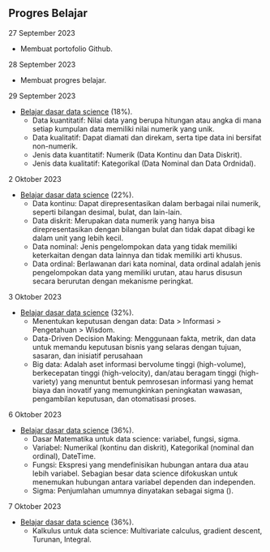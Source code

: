## Progres Belajar

27 September 2023
- Membuat portofolio Github.

28 September 2023
- Membuat progres belajar.

29 September 2023
- [Belajar dasar data science](https://www.dicoding.com/academies/615) (18%).
  - Data kuantitatif: Nilai data yang berupa hitungan atau angka di mana setiap kumpulan data memiliki nilai numerik yang unik.
  - Data kualitatif: Dapat diamati dan direkam, serta tipe data ini bersifat non-numerik.
  - Jenis data kuantitatif: Numerik (Data Kontinu dan Data Diskrit).
  - Jenis data kualitatif: Kategorikal (Data Nominal dan Data Ordnidal).

2 Oktober 2023
- [Belajar dasar data science](https://www.dicoding.com/academies/615) (22%).
  - Data kontinu: Dapat direpresentasikan dalam berbagai nilai numerik, seperti bilangan desimal, bulat, dan lain-lain.
  - Data diskrit: Merupakan data numerik yang hanya bisa direpresentasikan dengan bilangan bulat dan tidak dapat dibagi ke dalam unit yang lebih kecil.
  - Data nominal: Jenis pengelompokan data yang tidak memiliki keterkaitan dengan data lainnya dan tidak memiliki arti khusus.
  - Data ordinal: Berlawanan dari kata nominal, data ordinal adalah jenis pengelompokan data yang memiliki urutan, atau harus disusun secara berurutan dengan mekanisme peringkat.

3 Oktober 2023
- [Belajar dasar data science](https://www.dicoding.com/academies/615) (32%).
  - Menentukan keputusan dengan data: Data > Informasi > Pengetahuan > Wisdom.
  - Data-Driven Decision Making: Menggunaan fakta, metrik, dan data untuk memandu keputusan bisnis yang selaras dengan tujuan, sasaran, dan inisiatif perusahaan
  - Big data: Adalah aset informasi bervolume tinggi (high-volume), berkecepatan tinggi (high-velocity), dan/atau beragam tinggi (high-variety) yang menuntut bentuk pemrosesan informasi yang hemat biaya dan inovatif yang memungkinkan peningkatan wawasan, pengambilan keputusan, dan otomatisasi proses.

6 Oktober 2023
- [Belajar dasar data science](https://www.dicoding.com/academies/615) (36%).
  - Dasar Matematika untuk data science: variabel, fungsi, sigma.
  - Variabel: Numerikal (kontinu dan diskrit), Kategorikal (nominal dan ordinal), DateTime.
  - Fungsi: Ekspresi yang mendefinisikan hubungan antara dua atau lebih variabel. Sebagian besar data science difokuskan untuk menemukan hubungan antara variabel dependen dan independen.
  - Sigma: Penjumlahan umumnya dinyatakan sebagai sigma ().

7 Oktober 2023
- [Belajar dasar data science](https://www.dicoding.com/academies/615) (36%).
  - Kalkulus untuk data science: Multivariate calculus, gradient descent, Turunan, Integral.
